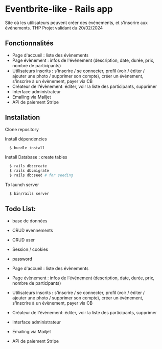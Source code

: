 # Eventbrite-like - Rails app

Site où les utilisateurs peuvent créer des événements, et s'inscrire aux événements.
THP Projet validant du 20/02/2024

## Fonctionnalités

- Page d'accueil : liste des évènements
- Page évènement :  infos de l'événement (description, date, durée, prix, nombre de participants)
- Utilisateurs inscrits : s'inscrire / se connecter, profil (voir / éditer / ajouter une photo / supprimer son compte), créer un événement, s'inscrire à un évènement, payer via CB
- Créateur de l'évènement: éditer, voir la liste des participants, supprimer
- Interface administrateur
- Emailing via Mailjet
- API de paiement Stripe

## Installation

Clone repository

Install dépendencies

```bash
  $ bundle install
```

Install Database : create tables

```bash
  $ rails db:create
  $ rails db:migrate
  $ rails db:seed # for seeding
```

To launch server

```bash
  $ bin/rails server
```

## Todo List:

- base de données
- CRUD evennements
- CRUD user
- Session / cookies
- password

- Page d'accueil : liste des évènements
- Page évènement :  infos de l'événement (description, date, durée, prix, nombre de participants)
- Utilisateurs inscrits : s'inscrire / se connecter, profil (voir / éditer / ajouter une photo / supprimer son compte), créer un événement, s'inscrire à un évènement, payer via CB
- Créateur de l'évènement: éditer, voir la liste des participants, supprimer
- Interface administrateur
- Emailing via Mailjet
- API de paiement Stripe